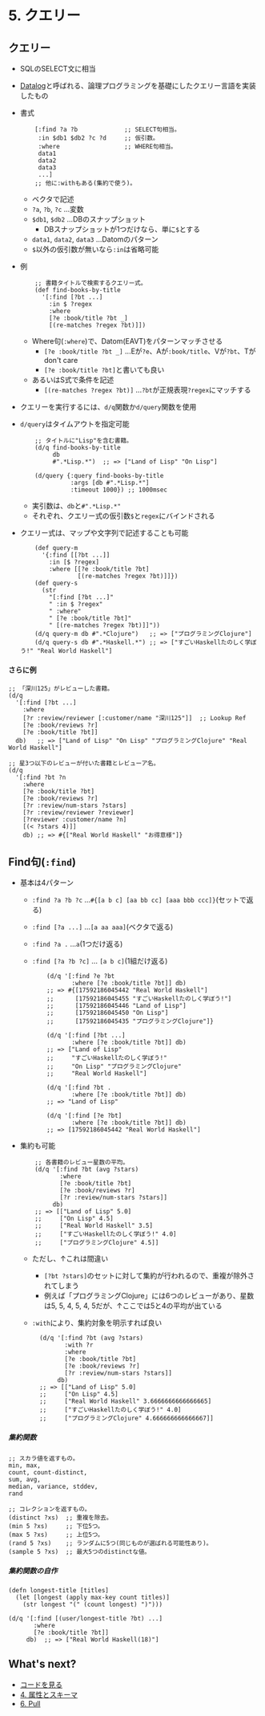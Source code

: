 # 5. クエリー

## クエリー

- SQLのSELECT文に相当
- [Datalog](https://en.wikipedia.org/wiki/Datalog)と呼ばれる、論理プログラミングを基礎にしたクエリー言語を実装したもの
- 書式

          [:find ?a ?b             ;; SELECT句相当。
           :in $db1 $db2 ?c ?d     ;; 仮引数。
           :where                  ;; WHERE句相当。
           data1
           data2
           data3
           ...]
          ;; 他に:withもある(集約で使う)。

  - ベクタで記述
  - `?a`, `?b`, `?c` ...変数
  - `$db1`, `$db2` ...DBのスナップショット
    - DBスナップショットが1つだけなら、単に`$`とする
  - `data1`, `data2`, `data3` ...Datomのパターン
  - `$`以外の仮引数が無いなら`:in`は省略可能
- 例

          ;; 書籍タイトルで検索するクエリー式。
          (def find-books-by-title
            '[:find [?bt ...]
              :in $ ?regex
              :where
              [?e :book/title ?bt _]
              [(re-matches ?regex ?bt)]])

  - Where句(`:where`)で、Datom(EAVT)をパターンマッチさせる
    - `[?e :book/title ?bt _]` ...Eが`?e`、Aが`:book/title`、Vが`?bt`、Tがdon't care
    - `[?e :book/title ?bt]`と書いても良い
  - あるいはS式で条件を記述
    - `[(re-matches ?regex ?bt)]` ...`?bt`が正規表現`?regex`にマッチする

- クエリーを実行するには、`d/q`関数か`d/query`関数を使用
- `d/query`はタイムアウトを指定可能

          ;; タイトルに"Lisp"を含む書籍。
          (d/q find-books-by-title
               db
               #".*Lisp.*")  ;; => ["Land of Lisp" "On Lisp"]

          (d/query {:query find-books-by-title
                    :args [db #".*Lisp.*"]
                    :timeout 1000}) ;; 1000msec

  - 実引数は、`db`と`#".*Lisp.*"`
  - それぞれ、クエリー式の仮引数`$`と`regex`にバインドされる

- クエリー式は、マップや文字列で記述することも可能

          (def query-m
            '{:find [[?bt ...]]
              :in [$ ?regex]
              :where [[?e :book/title ?bt]
                      [(re-matches ?regex ?bt)]]})
          (def query-s
            (str 
              "[:find [?bt ...]"
              " :in $ ?regex"
              " :where"
              " [?e :book/title ?bt]"
              " [(re-matches ?regex ?bt)]]"))
          (d/q query-m db #".*Clojure")   ;; => ["プログラミングClojure"]
          (d/q query-s db #".*Haskell.*") ;; => ["すごいHaskellたのしく学ぼう!" "Real World Haskell"]

#### さらに例

    ;; 「深川125」がレビューした書籍。
    (d/q
      '[:find [?bt ...]
        :where
        [?r :review/reviewer [:customer/name "深川125"]]  ;; Lookup Ref
        [?e :book/reviews ?r]
        [?e :book/title ?bt]]
      db)   ;; => ["Land of Lisp" "On Lisp" "プログラミングClojure" "Real World Haskell"]

    ;; 星3つ以下のレビューが付いた書籍とレビューア名。
    (d/q
      '[:find ?bt ?n
        :where
        [?e :book/title ?bt]
        [?e :book/reviews ?r]
        [?r :review/num-stars ?stars]
        [?r :review/reviewer ?reviewer]
        [?reviewer :customer/name ?n]
        [(< ?stars 4)]]
        db) ;; => #{["Real World Haskell" "お得意様"]}

## Find句(`:find`)

- 基本は4パターン
  - `:find ?a ?b ?c` ...`#{[a b c] [aa bb cc] [aaa bbb ccc]}`(セットで返る)
  - `:find [?a ...]` ...`[a aa aaa]`(ベクタで返る)
  - `:find ?a .` ...`a`(1つだけ返る)
  - `:find [?a ?b ?c]` ... `[a b c]`(1組だけ返る)

            (d/q '[:find ?e ?bt
                   :where [?e :book/title ?bt]] db)
            ;; => #{[17592186045442 "Real World Haskell"]
            ;;      [17592186045455 "すごいHaskellたのしく学ぼう!"]
            ;;      [17592186045446 "Land of Lisp"]
            ;;      [17592186045450 "On Lisp"]
            ;;      [17592186045435 "プログラミングClojure"]}

            (d/q '[:find [?bt ...]
                   :where [?e :book/title ?bt]] db)
            ;; => ["Land of Lisp"
            ;;     "すごいHaskellたのしく学ぼう!"
            ;;     "On Lisp" "プログラミングClojure"
            ;;     "Real World Haskell"]

            (d/q '[:find ?bt .
                   :where [?e :book/title ?bt]] db)
            ;; => "Land of Lisp"

            (d/q '[:find [?e ?bt]
                   :where [?e :book/title ?bt]] db)
            ;; => [17592186045442 "Real World Haskell"]

- 集約も可能

          ;; 各書籍のレビュー星数の平均。
          (d/q '[:find ?bt (avg ?stars)
                 :where
                 [?e :book/title ?bt]
                 [?e :book/reviews ?r]
                 [?r :review/num-stars ?stars]]
               db)
          ;; => [["Land of Lisp" 5.0]
          ;;     ["On Lisp" 4.5]
          ;;     ["Real World Haskell" 3.5]
          ;;     ["すごいHaskellたのしく学ぼう!" 4.0]
          ;;     ["プログラミングClojure" 4.5]]
  - ただし、↑これは間違い
    - `[?bt ?stars]`のセットに対して集約が行われるので、重複が除外されてしまう
    - 例えば「プログラミングClojure」には6つのレビューがあり、星数は5, 5, 4, 5, 4, 5だが、↑ここでは5と4の平均が出ている
  - `:with`により、集約対象を明示すれば良い

          (d/q '[:find ?bt (avg ?stars)
                 :with ?r
                 :where
                 [?e :book/title ?bt]
                 [?e :book/reviews ?r]
                 [?r :review/num-stars ?stars]]
               db)
          ;; => [["Land of Lisp" 5.0]
          ;;     ["On Lisp" 4.5]
          ;;     ["Real World Haskell" 3.6666666666666665]
          ;;     ["すごいHaskellたのしく学ぼう!" 4.0]
          ;;     ["プログラミングClojure" 4.666666666666667]]

##### 集約関数

    ;; スカラ値を返すもの。
    min, max,
    count, count-distinct,
    sum, avg,
    median, variance, stddev,
    rand

    ;; コレクションを返すもの。
    (distinct ?xs)  ;; 重複を除去。
    (min 5 ?xs)     ;; 下位5つ。
    (max 5 ?xs)     ;; 上位5つ。
    (rand 5 ?xs)    ;; ランダムに5つ(同じものが選ばれる可能性あり)。
    (sample 5 ?xs)  ;; 最大5つのdistinctな値。

##### 集約関数の自作

    (defn longest-title [titles]
      (let [longest (apply max-key count titles)]
        (str longest "(" (count longest) ")")))

    (d/q '[:find [(user/longest-title ?bt) ...]
           :where
           [?e :book/title ?bt]]
         db)  ;; => ["Real World Haskell(18)"]

## What's next?
- [コードを見る](../tutorial/query.clj)
- [4. 属性とスキーマ](4-attr-and-schema.md)
- [6. Pull](6-pull.md)
